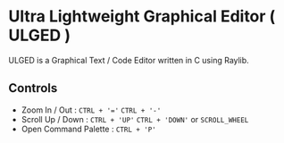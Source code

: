# Ultra Lightweight Graphical Editor ( ULGED )
ULGED is a Graphical Text / Code Editor written in C using Raylib.

## Controls
- Zoom In / Out : ```CTRL + '='``` ```CTRL + '-'```
- Scroll Up / Down : ```CTRL + 'UP'``` ```CTRL + 'DOWN'``` or ```SCROLL_WHEEL``` 
- Open Command Palette : ```CTRL + 'P'``` 
